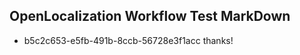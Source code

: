 ## OpenLocalization Workflow Test MarkDown
* b5c2c653-e5fb-491b-8ccb-56728e3f1acc thanks!

<!--HONumber=Jul16_HO4-->


